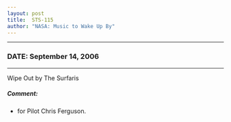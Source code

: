 ```yaml
---
layout: post
title:  STS-115
author: "NASA: Music to Wake Up By"
---
```


----
### DATE: September 14, 2006
----
Wipe Out by The Surfaris

##### Comment:
* for Pilot Chris Ferguson.
